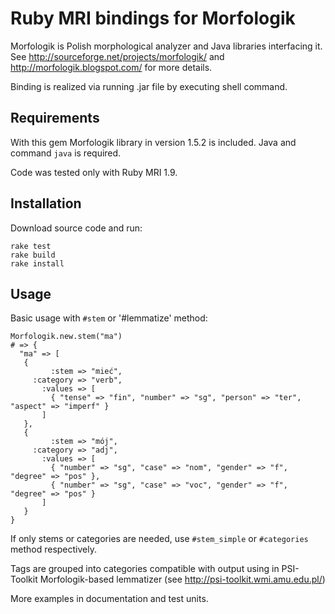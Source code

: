 # Ruby MRI bindings for Morfologik

Morfologik is Polish morphological analyzer and Java libraries interfacing it.
See http://sourceforge.net/projects/morfologik/ and http://morfologik.blogspot.com/ for more 
details.

Binding is realized via running .jar file by executing shell command.


## Requirements

With this gem Morfologik library in version 1.5.2 is included.
Java and command `java` is required. 

Code was tested only with Ruby MRI 1.9. 

## Installation

Download source code and run:

    rake test
    rake build
    rake install

## Usage

Basic usage with `#stem` or '#lemmatize' method:

    Morfologik.new.stem("ma")
    # => { 
      "ma" => [ 
       {
             :stem => "mieć",
         :category => "verb",
           :values => [
             { "tense" => "fin", "number" => "sg", "person" => "ter", "aspect" => "imperf" }
           ]
       },
       {
             :stem => "mój",
         :category => "adj",
           :values => [
             { "number" => "sg", "case" => "nom", "gender" => "f", "degree" => "pos" },
             { "number" => "sg", "case" => "voc", "gender" => "f", "degree" => "pos" }
           ]
       }
    }

If only stems or categories are needed, use `#stem_simple` or `#categories` method respectively.

Tags are grouped into categories compatible with output using in PSI-Toolkit Morfologik-based
lemmatizer (see http://psi-toolkit.wmi.amu.edu.pl/)

More examples in documentation and test units.
